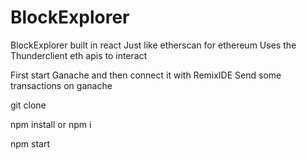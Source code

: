 
# BlockExplorer

BlockExplorer built in react
Just like etherscan for ethereum
Uses the Thunderclient eth apis to interact

First start Ganache and then connect it with RemixIDE
Send some transactions on ganache 

git clone 

npm install or npm i

npm start
